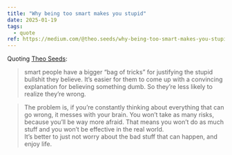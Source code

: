 ```yaml
---
title: "Why being too smart makes you stupid"
date: 2025-01-19
tags:
  - quote
ref: https://medium.com/@theo.seeds/why-being-too-smart-makes-you-stupid-46a02e777512
---
```

Quoting [Theo Seeds](https://medium.com/@theo.seeds/why-being-too-smart-makes-you-stupid-46a02e777512):

> smart people have a bigger “bag of tricks” for justifying the stupid bullshit they believe. It’s easier for them to come up with a convincing explanation for believing something dumb. So they’re less likely to realize they’re wrong.

> The problem is, if you’re constantly thinking about everything that can go wrong, it messes with your brain. You won’t take as many risks, because you’ll be way more afraid. That means you won’t do as much stuff and you won’t be effective in the real world.<br>It’s better to just not worry about the bad stuff that can happen, and enjoy life.